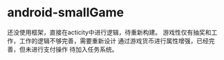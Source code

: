 # android-smallGame
还没使用框架，直接在acticity中进行逻辑，待重新构建。
游戏性仅有抽奖和工作，工作的逻辑不够完善，需要重新设计
通过游戏货币进行属性增强，已经完善，但未进行支付操作
待加入任务系统。
